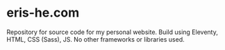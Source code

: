 # eris-he.com

Repository for source code for my personal website.
Build using Eleventy, HTML, CSS (Sass), JS. No other frameworks or libraries used. 
